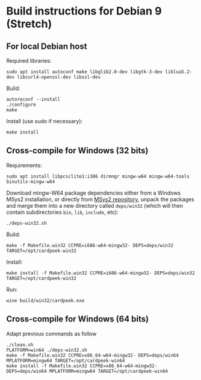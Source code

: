 Build instructions for Debian 9 (Stretch)
=========================================

## For local Debian host

Required libraries:

    sudo apt install autoconf make libglib2.0-dev libgtk-3-dev liblua5.2-dev libcurl4-openssl-dev libssl-dev

Build:

    autoreconf --install
    ./configure
    make

Install (use sudo if necessary):

    make install


## Cross-compile for Windows (32 bits)

Requirements:

    sudo apt install libpcsclite1:i386 dirmngr mingw-w64 mingw-w64-tools binutils-mingw-w64

Download mingw-W64 package dependencies either from a Windows MSys2 installation, or directly from [MSys2 repository](http://repo.msys2.org/mingw/i686/),
unpack the packages and merge them into a new directory called `deps/win32` (which will then contain subdirectories `bin`, `lib`, `include`, etc):

    ./deps-win32.sh

Build:

    make -f Makefile.win32 CCPRE=i686-w64-mingw32- DEPS=deps/win32 TARGET=/opt/cardpeek-win32

Install:

    make install -f Makefile.win32 CCPRE=i686-w64-mingw32- DEPS=deps/win32 TARGET=/opt/cardpeek-win32

Run:

    wine build/win32/cardpeek.exe


## Cross-compile for Windows (64 bits)

Adapt previous commands as follow

    ./clean.sh
    PLATFORM=win64 ./deps-win32.sh
    make -f Makefile.win32 CCPRE=x86_64-w64-mingw32- DEPS=deps/win64 MPLATFORM=mingw64 TARGET=/opt/cardpeek-win64
    make install -f Makefile.win32 CCPRE=x86_64-w64-mingw32- DEPS=deps/win64 MPLATFORM=mingw64 TARGET=/opt/cardpeek-win64
